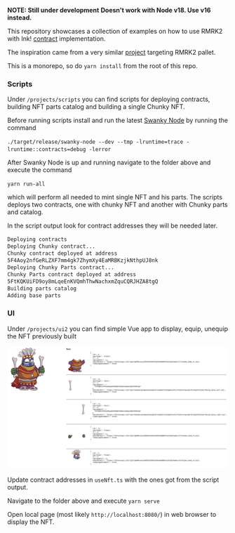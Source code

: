 **NOTE: Still under development**
**Doesn't work with Node v18. Use v16 instead.**

This repository showcases a collection of examples on how to use RMRK2 with Ink! [contract](https://github.com/rmrk-team/rmrk-ink) implementation.

The inspiration came from a very similar [project](https://github.com/rmrk-team/rmrk2-examples) targeting RMRK2 pallet.

This is a monorepo, so do `yarn install` from the root of this repo.

### Scripts

Under `/projects/scripts` you can find scripts for deploying contracts, building NFT parts catalog and building a single Chunky NFT.

Before running scripts install and run the latest [Swanky Node](https://github.com/AstarNetwork/swanky-node) by running the command

`./target/release/swanky-node --dev --tmp -lruntime=trace -lruntime::contracts=debug -lerror`

After Swanky Node is up and running navigate to the folder above and execute the command

`yarn run-all`
 
 which will perform all needed to mint single NFT and his parts. The scripts deploys two contracts, one with chunky NFT and another with Chunky parts and catalog.

 In the script output look for contract addresses they will be needed later.

```
Deploying contracts
Deploying Chunky contract...
Chunky contract deployed at address 5F4Aoy2nfGeRLZXF7mm4gk7ZhymXy4EaMRBKzjkNthpUJ8nk
Deploying Chunky Parts contract...
Chunky Parts contract deployed at address 5FtKQKUiFD9oy8mLqeEnKVQmhThwNachxmZquCQRJHZA8tgQ
Building parts catalog
Adding base parts
```

### UI
Under `/projects/ui2` you can find simple Vue app to display, equip, unequip the NFT previously built

![Chunky](chunky.png)

Update contract addresses in `useNft.ts` with the ones got from the script output.

Navigate to the folder above and execute
`yarn serve`

Open local page (most likely `http://localhost:8080/`) in web browser to display the NFT.
